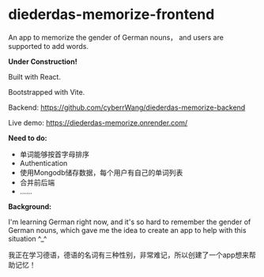 # diederdas-memorize-frontend

An app to memorize the gender of German nouns， and users are supported to add words.

**Under Construction!**

Built with React.

Bootstrapped with Vite.

Backend: https://github.com/cyberrWang/diederdas-memorize-backend

Live demo: https://diederdas-memorize.onrender.com/

**Need to do:**
* 单词能够按首字母排序
* Authentication
* 使用Mongodb储存数据，每个用户有自己的单词列表
* 合并前后端
* ......

**Background:**

I'm learning German right now, and it's so hard to remember the gender of German nouns, which gave me the idea to create an app to help with this situation ^_^

我正在学习德语，德语的名词有三种性别，非常难记，所以创建了一个app想来帮助记忆！
